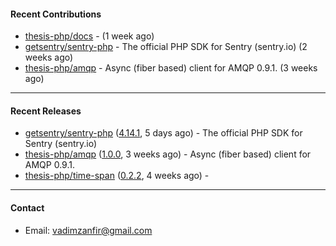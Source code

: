 #### Recent Contributions

- [thesis-php/docs](https://github.com/thesis-php/docs) -  (1 week ago)
- [getsentry/sentry-php](https://github.com/getsentry/sentry-php) - The official PHP SDK for Sentry (sentry.io) (2 weeks ago)
- [thesis-php/amqp](https://github.com/thesis-php/amqp) - Async (fiber based) client for AMQP 0.9.1. (3 weeks ago)

---

#### Recent Releases

- [getsentry/sentry-php](https://github.com/getsentry/sentry-php) ([4.14.1](https://github.com/getsentry/sentry-php/releases/tag/4.14.1), 5 days ago) - The official PHP SDK for Sentry (sentry.io)
- [thesis-php/amqp](https://github.com/thesis-php/amqp) ([1.0.0](https://github.com/thesis-php/amqp/releases/tag/1.0.0), 3 weeks ago) - Async (fiber based) client for AMQP 0.9.1.
- [thesis-php/time-span](https://github.com/thesis-php/time-span) ([0.2.2](https://github.com/thesis-php/time-span/releases/tag/0.2.2), 4 weeks ago) - 

---

#### Contact

- Email: [vadimzanfir@gmail.com](mailto://vadimzanfir@gmail.com)
